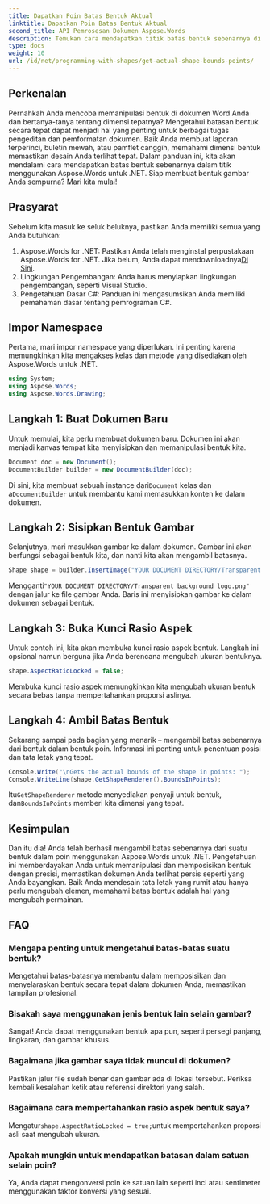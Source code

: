 ```yaml
---
title: Dapatkan Poin Batas Bentuk Aktual
linktitle: Dapatkan Poin Batas Bentuk Aktual
second_title: API Pemrosesan Dokumen Aspose.Words
description: Temukan cara mendapatkan titik batas bentuk sebenarnya di dokumen Word menggunakan Aspose.Words untuk .NET. Pelajari manipulasi bentuk yang tepat dengan panduan terperinci ini.
type: docs
weight: 10
url: /id/net/programming-with-shapes/get-actual-shape-bounds-points/
---
```

## Perkenalan

Pernahkah Anda mencoba memanipulasi bentuk di dokumen Word Anda dan bertanya-tanya tentang dimensi tepatnya? Mengetahui batasan bentuk secara tepat dapat menjadi hal yang penting untuk berbagai tugas pengeditan dan pemformatan dokumen. Baik Anda membuat laporan terperinci, buletin mewah, atau pamflet canggih, memahami dimensi bentuk memastikan desain Anda terlihat tepat. Dalam panduan ini, kita akan mendalami cara mendapatkan batas bentuk sebenarnya dalam titik menggunakan Aspose.Words untuk .NET. Siap membuat bentuk gambar Anda sempurna? Mari kita mulai!

## Prasyarat

Sebelum kita masuk ke seluk beluknya, pastikan Anda memiliki semua yang Anda butuhkan:

1.  Aspose.Words for .NET: Pastikan Anda telah menginstal perpustakaan Aspose.Words for .NET. Jika belum, Anda dapat mendownloadnya[Di Sini](https://releases.aspose.com/words/net/).
2. Lingkungan Pengembangan: Anda harus menyiapkan lingkungan pengembangan, seperti Visual Studio.
3. Pengetahuan Dasar C#: Panduan ini mengasumsikan Anda memiliki pemahaman dasar tentang pemrograman C#.

## Impor Namespace

Pertama, mari impor namespace yang diperlukan. Ini penting karena memungkinkan kita mengakses kelas dan metode yang disediakan oleh Aspose.Words untuk .NET.

```csharp
using System;
using Aspose.Words;
using Aspose.Words.Drawing;
```

## Langkah 1: Buat Dokumen Baru

Untuk memulai, kita perlu membuat dokumen baru. Dokumen ini akan menjadi kanvas tempat kita menyisipkan dan memanipulasi bentuk kita.

```csharp
Document doc = new Document();
DocumentBuilder builder = new DocumentBuilder(doc);
```

 Di sini, kita membuat sebuah instance dari`Document` kelas dan a`DocumentBuilder` untuk membantu kami memasukkan konten ke dalam dokumen.

## Langkah 2: Sisipkan Bentuk Gambar

Selanjutnya, mari masukkan gambar ke dalam dokumen. Gambar ini akan berfungsi sebagai bentuk kita, dan nanti kita akan mengambil batasnya.

```csharp
Shape shape = builder.InsertImage("YOUR DOCUMENT DIRECTORY/Transparent background logo.png");
```

 Mengganti`"YOUR DOCUMENT DIRECTORY/Transparent background logo.png"` dengan jalur ke file gambar Anda. Baris ini menyisipkan gambar ke dalam dokumen sebagai bentuk.

## Langkah 3: Buka Kunci Rasio Aspek

Untuk contoh ini, kita akan membuka kunci rasio aspek bentuk. Langkah ini opsional namun berguna jika Anda berencana mengubah ukuran bentuknya.

```csharp
shape.AspectRatioLocked = false;
```

Membuka kunci rasio aspek memungkinkan kita mengubah ukuran bentuk secara bebas tanpa mempertahankan proporsi aslinya.

## Langkah 4: Ambil Batas Bentuk

Sekarang sampai pada bagian yang menarik – mengambil batas sebenarnya dari bentuk dalam bentuk poin. Informasi ini penting untuk penentuan posisi dan tata letak yang tepat.

```csharp
Console.Write("\nGets the actual bounds of the shape in points: ");
Console.WriteLine(shape.GetShapeRenderer().BoundsInPoints);
```

 Itu`GetShapeRenderer` metode menyediakan penyaji untuk bentuk, dan`BoundsInPoints` memberi kita dimensi yang tepat.

## Kesimpulan

Dan itu dia! Anda telah berhasil mengambil batas sebenarnya dari suatu bentuk dalam poin menggunakan Aspose.Words untuk .NET. Pengetahuan ini memberdayakan Anda untuk memanipulasi dan memposisikan bentuk dengan presisi, memastikan dokumen Anda terlihat persis seperti yang Anda bayangkan. Baik Anda mendesain tata letak yang rumit atau hanya perlu mengubah elemen, memahami batas bentuk adalah hal yang mengubah permainan.

## FAQ

### Mengapa penting untuk mengetahui batas-batas suatu bentuk?
Mengetahui batas-batasnya membantu dalam memposisikan dan menyelaraskan bentuk secara tepat dalam dokumen Anda, memastikan tampilan profesional.

### Bisakah saya menggunakan jenis bentuk lain selain gambar?
Sangat! Anda dapat menggunakan bentuk apa pun, seperti persegi panjang, lingkaran, dan gambar khusus.

### Bagaimana jika gambar saya tidak muncul di dokumen?
Pastikan jalur file sudah benar dan gambar ada di lokasi tersebut. Periksa kembali kesalahan ketik atau referensi direktori yang salah.

### Bagaimana cara mempertahankan rasio aspek bentuk saya?
Mengatur`shape.AspectRatioLocked = true;`untuk mempertahankan proporsi asli saat mengubah ukuran.

### Apakah mungkin untuk mendapatkan batasan dalam satuan selain poin?
Ya, Anda dapat mengonversi poin ke satuan lain seperti inci atau sentimeter menggunakan faktor konversi yang sesuai.